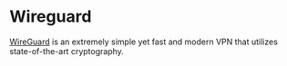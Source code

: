 # Wireguard

[WireGuard](https://www.wireguard.com/) is an extremely simple yet fast and modern VPN that utilizes state-of-the-art cryptography.
